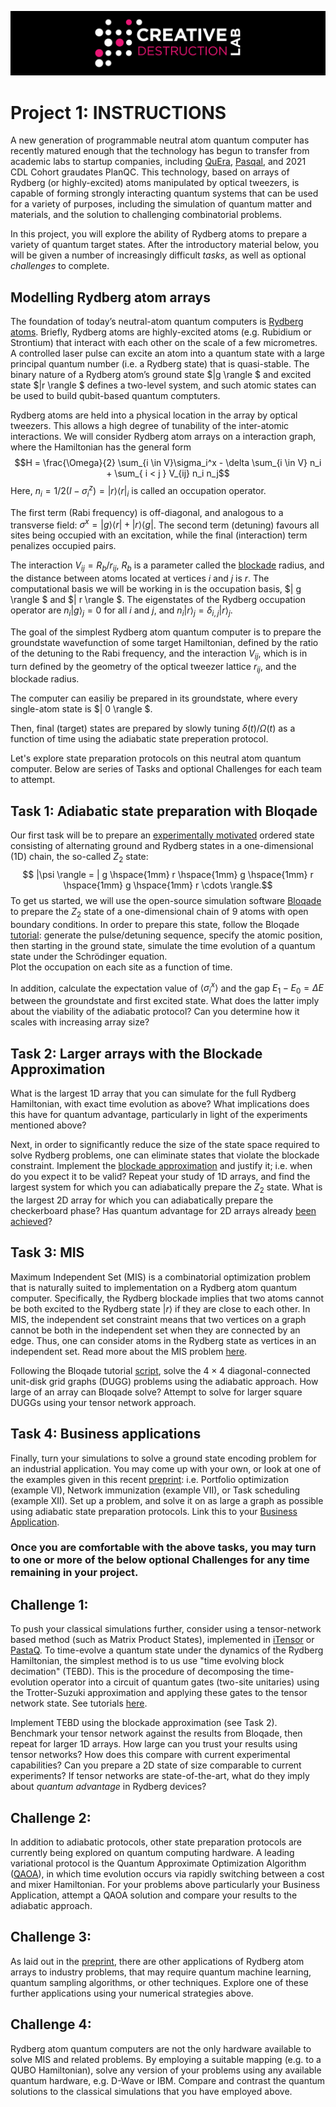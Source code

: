 ![CDL 2022 Cohort Project](../CDL_logo.jpg)
# Project 1: INSTRUCTIONS

A new generation of programmable neutral atom quantum computer has recently matured enough that the technology has begun to transfer from academic labs to startup companies, including [QuEra](https://www.quera.com), [Pasqal](https://pasqal.io), and 2021 CDL Cohort graudates PlanQC. 
This technology, based on arrays of Rydberg (or highly-excited) atoms manipulated by optical tweezers, is capable of forming strongly interacting quantum systems that can be used for a variety of purposes, including the simulation of quantum matter and materials, and the solution to challenging combinatorial problems.

In this project, you will explore the ability of Rydberg atoms to prepare a variety of quantum target states.  After the introductory material below, you will be given a number of increasingly difficult *tasks*, as well as optional *challenges* to complete.

## Modelling Rydberg atom arrays
The foundation of today’s neutral-atom quantum computers is [Rydberg atoms](https://arxiv.org/abs/2002.07413). Briefly, Rydberg atoms are highly-excited atoms (e.g. Rubidium or Strontium) that interact with each other on the scale of a few micrometres. A controlled laser pulse can excite an atom into a quantum state with a large principal quantum number (i.e. a Rydberg state) that is quasi-stable. 
The binary nature of a Rydberg atom’s ground state $|g \rangle $ and excited state $|r \rangle $ defines a two-level system, and such atomic states can be used to build qubit-based quantum comptuters.

Rydberg atoms are held into a physical location in the array by optical tweezers. This allows a high degree of tunability of the inter-atomic interactions.
We will consider Rydberg atom arrays on a interaction graph, where the Hamiltonian has the general form
$$H =  \frac{\Omega}{2} \sum_{i \in V}\sigma_i^x  - \delta \sum_{i \in V} n_i + \sum_{ i < j } V_{ij} n_i n_j$$
Here, $n_i = 1/2 \left({ I - \sigma_i^z }\right) = |r \rangle \langle r|_i$ is called an occupation operator.  

The first term (Rabi frequency) is off-diagonal, and analogous to a transverse field: $\sigma^x = |g \rangle \langle r| + |r \rangle \langle g|$.  The second term (detuning) favours all sites being occupied with an excitation, while the final (interaction) term penalizes occupied pairs. 

The interaction $V_{ij} =R_b/r_{ij}$, $R_b$ is a parameter called the [blockade](https://queracomputing.github.io/Bloqade.jl/dev/tutorials/1.blockade/main/#blockade) radius, and the distance between atoms located at vertices $i$ and $j$ is $r$.
The computational basis we will be working in is the occupation basis, $| g \rangle $ and $| r \rangle $.
The eigenstates of the Rydberg occupation operator are $n_i | g \rangle_j = 0$ for all $i$ and $j$, and $n_i | r \rangle_j  = \delta_{i,j} |r \rangle_j$.


The goal of the simplest Rydberg atom quantum computer is to prepare the groundstate wavefunction of some target Hamiltonian, defined by the ratio of the detuning to the Rabi frequency, and the interaction $V_{ij}$, which is in turn defined by the geometry of the optical tweezer lattice $r_{ij}$, and the blockade radius.  

The computer can easiliy be prepared in its groundstate, where every single-atom state is $| 0 \rangle $.  

Then, final (target) states are prepared by slowly tuning $\delta(t)/\Omega(t)$ as a function of time using the adiabatic state preperation protocol.

Let's explore state preparation protocols on this neutral atom quantum computer. Below are series of Tasks and optional Challenges for each team to attempt.

## Task 1: Adiabatic state preparation with Bloqade

Our first task will be to prepare an [experimentally motivated](https://www.nature.com/articles/nature24622) ordered state consisting of alternating ground and Rydberg states in a one-dimensional (1D) chain, the so-called $Z_2$ state: $$ |\psi \rangle = | g \hspace{1mm} r \hspace{1mm} g \hspace{1mm} r \hspace{1mm} g \hspace{1mm} r  \cdots \rangle.$$
To get us started, we will use the open-source simulation software [Bloqade](https://github.com/QuEraComputing/Bloqade.jl) to prepare the $Z_2$ state of a one-dimensional chain of 9 atoms with open boundary conditions.  In order to prepare this state, follow the Bloqade [tutorial](https://queracomputing.github.io/Bloqade.jl/dev/tutorials/2.adiabatic/main/#Preparation-of-Ordered-States-in-1D):
generate the pulse/detuning sequence, specify the atomic position, then starting in the ground state, simulate the time evolution of a quantum state under the Schrödinger equation.  
Plot the occupation on each site as a function of time.  

In addition, calculate the expectation value of $\langle \sigma^x_i \rangle$ and the gap $E_1 - E_0 = \Delta E$ between the groundstate and first excited state.  What does the latter imply about the viability of the adiabatic protocol? Can you determine how it scales with increasing array size?


## Task 2: Larger arrays with the Blockade Approximation

What is the largest 1D array that you can simulate for the full Rydberg Hamiltonian, with exact time evolution as above? 
What implications does this have for quantum advantage, particularly in light of the experiments mentioned above?

Next, in order to significantly reduce the size of the state space required to solve Rydberg problems, one can eliminate states that violate the blockade constraint.  Implement the [blockade approximation](https://queracomputing.github.io/Bloqade.jl/dev/tutorials/2.adiabatic/main/#Emulation-in-the-Blockade-Subspace) and justify it; i.e. when do you expect it to be valid?
Repeat your study of 1D arrays, and find the largest system for which you can adiabatically prepare the $Z_2$ state.
What is the largest 2D array for which you can adiabatically prepare the checkerboard phase?  Has quantum advantage for 2D arrays already [been achieved](https://www.nature.com/articles/s41586-021-03582-4)?

## Task 3: MIS

Maximum Independent Set (MIS) is a combinatorial optimization problem that is naturally suited to implementation on a Rydberg atom quantum computer. Specifically, the Rydberg blockade implies that two atoms cannot be both excited to the Rydberg state $| r \rangle$ if they are close to each other. In MIS, the independent set constraint means that two vertices on a graph cannot be both in the independent set when they are connected by an edge. Thus, one can consider atoms in the Rydberg state as vertices in an independent set. Read more about the MIS problem [here](https://queracomputing.github.io/Bloqade.jl/dev/tutorials/4.MIS/main/#mis-tutorial).

Following the Bloqade tutorial [script](https://github.com/QuEraComputing/Bloqade.jl/blob/master/examples/4.MIS/main.jl), solve the $4 \times 4$ diagonal-connected unit-disk grid graphs (DUGG) problems using the adiabatic approach. How large of an array can Bloqade solve?  Attempt to solve for larger square DUGGs using your tensor network approach. 

## Task 4: Business applications

Finally, turn your simulations to solve a ground state encoding problem for an industrial application.  You may come up with your own, or look at one of the examples given in this recent [preprint](https://arxiv.org/abs/2205.08500): i.e. Portfolio optimization (example VI), Network immunization (example VII), or Task scheduling (example XII). Set up a problem, and solve it on as large a graph as possible using adiabatic state preparation protocols. Link this to your [Business Application](https://github.com/CDL-Quantum/CohortProject_2022/blob/main/Week1_MIS/Business_Application.md).

### Once you are comfortable with the above tasks, you may turn to one or more of the below optional **Challenges** for any time remaining in your project. 

## Challenge 1:
To push your classical simulations further, consider using a tensor-network based method (such as Matrix Product States), implemented in [iTensor](https://itensor.org) or [PastaQ](https://github.com/GTorlai/PastaQ.jl). To time-evolve a quantum state under the dynamics of the Rydberg Hamiltonian, the simplest method is to us use "time evolving block decimation" (TEBD). This is the procedure of decomposing the time-evolution operator into a circuit of quantum gates (two-site unitaries) using the Trotter-Suzuki approximation and applying these gates to the tensor network state. See tutorials [here](https://docs.juliahub.com/ITensors/P3pqL/0.2.0/getting_started/Tutorials.html#Getting-Started-with-MPS-Time-Evolution-1).

Implement TEBD using the blockade approximation (see Task 2). Benchmark your tensor network against the results from Bloqade, then repeat for larger 1D arrays.  How large can you trust your results using tensor networks? How does this compare with current experimental capabilities?  Can you prepare a 2D state of size comparable to current experiments? If tensor networks are state-of-the-art, what do they imply about *quantum advantage* in Rydberg devices?

## Challenge 2:
In addition to adiabatic protocols, other state preparation protocols are currently being explored on quantum computing hardware.  A leading variational protocol is the Quantum Approximate Optimization Algorithm ([QAOA](https://queracomputing.github.io/Bloqade.jl/dev/tutorials/4.MIS/main/#QAOA-with-Piecewise-Constant-Pulses)), in which time evolution occurs via rapidly switching between a cost and mixer Hamiltonian.  For your problems above particularly your Business Application, attempt a QAOA solution and compare your results to the adiabatic approach.

## Challenge 3:

As laid out in the [preprint](https://arxiv.org/abs/2205.08500), there are other applications of Rydberg atom arrays to industry problems, that may require quantum machine learning, quantum sampling algorithms, or other techniques. Explore one of these further applications using your numerical strategies above.

## Challenge 4:

Rydberg atom quantum computers are not the only hardware available to solve MIS and related problems. By employing a suitable mapping (e.g. to a QUBO Hamiltonian), solve any version of your problems using any available quantum hardware, e.g. D-Wave or IBM. Compare and contrast the quantum solutions to the classical simulations that you have employed above.





